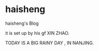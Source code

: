 haisheng
========

haisheng's Blog

it is set up by his gf XIN ZHAO.

TODAY IS A BIG RAINY DAY , IN NANJING.
